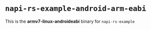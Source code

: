 # `napi-rs-example-android-arm-eabi`

This is the **armv7-linux-androideabi** binary for `napi-rs-example`
